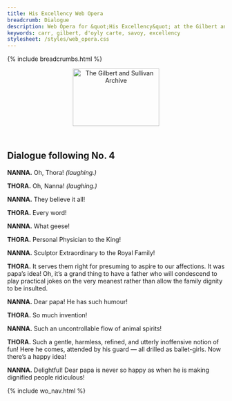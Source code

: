 ```yaml
---
title: His Excellency Web Opera
breadcrumb: Dialogue
description: Web Opera for &quot;His Excellency&quot; at the Gilbert and Sullivan Archive
keywords: carr, gilbert, d'oyly carte, savoy, excellency
stylesheet: /styles/web_opera.css
---
```


{% include breadcrumbs.html %}
<header>
    <a href="../../index.html"><img src="https://gsarchive.net/layout/images/logo3sm.jpg" alt="The Gilbert and Sullivan Archive" width="200" height="133" border="0"></a>
    <div class=titlecard style="background-color: #515056; background-image: url(../graphics/title.gif)" title="His Excellency"></div>
</header>

## Dialogue following No. 4

**NANNA.** Oh, Thora! *(laughing.)*

**THORA.** Oh, Nanna! *(laughing.)*

**NANNA.** They believe it all!

**THORA.** Every word!

**NANNA.** What geese!

**THORA.** Personal Physician to the King!

**NANNA.** Sculptor Extraordinary to the Royal Family!

**THORA.** It serves them right for presuming to aspire to our affections. It was papa’s idea!
Oh, it’s a grand thing to have a father who will condescend to play practical jokes
on the very meanest rather than allow the family dignity to be insulted.

**NANNA.** Dear papa! He has such humour!

**THORA.** So much invention!

**NANNA.** Such an uncontrollable flow of animal spirits!

**THORA.** Such a gentle, harmless, refined, and utterly inoffensive notion of fun! Here he
comes, attended by his guard — all drilled as ballet-girls. Now there’s a happy
idea!

**NANNA.** Delightful! Dear papa is never so happy as when he is making dignified people
ridiculous!

{% include wo_nav.html %}
